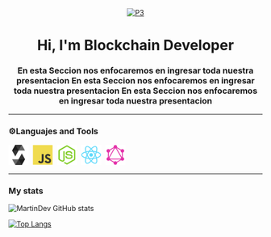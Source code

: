 <div id="header" align="center">
    <a href="https://ibb.co/5KpZLs8"><img src="https://i.ibb.co/BnWkBTZ/Group-21.png" alt="P3" border="0"></a>
    <h1 align="center">Hi, I'm Blockchain Developer</h1>
    <h3 align="center">
        En esta Seccion nos enfocaremos en ingresar toda nuestra presentacion
        En esta Seccion nos enfocaremos en ingresar toda nuestra presentacion
        En esta Seccion nos enfocaremos en ingresar toda nuestra presentacion
    </h3>
</div>

----

<div align="left">
    <h3>⚙️Languajes and Tools</h3>
    <div>
        <img src="https://github.com/devicons/devicon/blob/master/icons/solidity/solidity-original.svg" title="Solidity" alt="Solidity" width="40" height="40" />&nbsp;
        <img src="https://github.com/devicons/devicon/blob/master/icons/javascript/javascript-original.svg" title="javascript" alt="javascript" width="40" height="40"           />&nbsp;
        <img src="https://github.com/devicons/devicon/blob/master/icons/nodejs/nodejs-plain.svg" title="Node.js" alt="Node.js" width="40" height="40" />&nbsp;
        <img src="https://github.com/devicons/devicon/blob/master/icons/react/react-original.svg" title="React.js" alt="React.js" width="40" height="40" />&nbsp;
        <img src="https://github.com/devicons/devicon/blob/master/icons/graphql/graphql-plain.svg" title="Graphql" alt="Graphql" width="40" height="40" />&nbsp;
    </div>
</div>

----

### My stats
![MartinDev GitHub stats](https://github-readme-stats.vercel.app/api?username=martinGlvn&show_icons=true&theme=radical)

[![Top Langs](https://github-readme-stats.vercel.app/api/top-langs/?username=martinGlvn&layout=compact)](https://github.com/anuraghazra/github-readme-stats)
